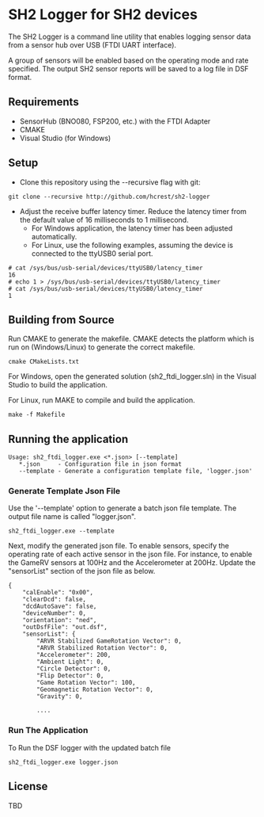 # SH2 Logger for SH2 devices

The SH2 Logger is a command line utility that enables logging sensor data from a sensor hub over USB (FTDI UART interface).

A group of sensors will be enabled based on the operating mode and rate specified. 
The output SH2 sensor reports will be saved to a log file in DSF format.

## Requirements

* SensorHub (BNO080, FSP200, etc.) with the FTDI Adapter 
* CMAKE 
* Visual Studio (for Windows) 

## Setup

* Clone this repository using the --recursive flag with git:
```
git clone --recursive http://github.com/hcrest/sh2-logger
```

* Adjust the receive buffer latency timer. Reduce the latency timer from the default value of 16 milliseconds to 1 millisecond. 
  * For Windows application, the latency timer has been adjusted automatically. 
  * For Linux, use the following examples, assuming the device is connected to the ttyUSB0 serial port.
```
# cat /sys/bus/usb-serial/devices/ttyUSB0/latency_timer
16
# echo 1 > /sys/bus/usb-serial/devices/ttyUSB0/latency_timer
# cat /sys/bus/usb-serial/devices/ttyUSB0/latency_timer
1
```

## Building from Source

Run CMAKE to generate the makefile. CMAKE detects the platform which is run on (Windows/Linux) to generate the correct makefile.
```
cmake CMakeLists.txt
```

For Windows, open the generated solution (sh2_ftdi_logger.sln) in the Visual Studio to build the application.

For Linux, run MAKE to compile and build the application.
```
make -f Makefile
```

## Running the application
```
Usage: sh2_ftdi_logger.exe <*.json> [--template]
   *.json     - Configuration file in json format
   --template - Generate a configuration template file, 'logger.json'
```

### Generate Template Json File
Use the '--template' option to generate a batch json file template. The output file name is called "logger.json".
```
sh2_ftdi_logger.exe --template
```

Next, modify the generated json file. To enable sensors, specify the operating rate of each active sensor in the json file. 
For instance, to enable the GameRV sensors at 100Hz and the Accelerometer at 200Hz. Update the "sensorList" section of the json file as below.
```
{
    "calEnable": "0x00",
    "clearDcd": false,
    "dcdAutoSave": false,
    "deviceNumber": 0,
    "orientation": "ned",
    "outDsfFile": "out.dsf",
    "sensorList": {
        "ARVR Stabilized GameRotation Vector": 0,
        "ARVR Stabilized Rotation Vector": 0,
        "Accelerometer": 200,
        "Ambient Light": 0,
        "Circle Detector": 0,
        "Flip Detector": 0,
        "Game Rotation Vector": 100,
        "Geomagnetic Rotation Vector": 0,
        "Gravity": 0,
		
		....
```

### Run The Application
To Run the DSF logger with the updated batch file
```
sh2_ftdi_logger.exe logger.json
```

## License

TBD
